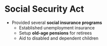 # Social Security Act
- Provided several **social insurance programs**
    - Established unemployment insurance
    - Setup **old-age pensions** for retirees
    - Aid to disabled and dependent children
